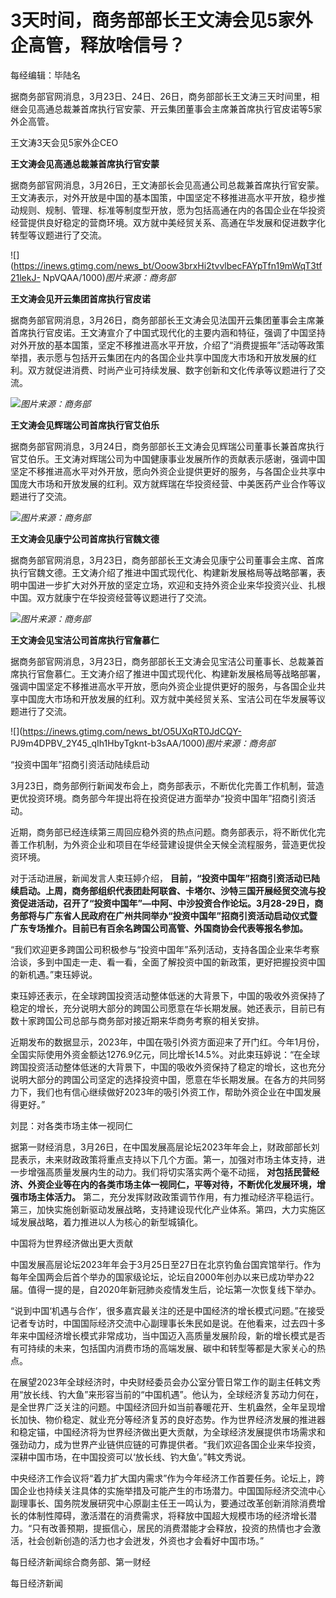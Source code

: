 # 3天时间，商务部部长王文涛会见5家外企高管，释放啥信号？

每经编辑：毕陆名

据商务部官网消息，3月23日、24日、26日，商务部部长王文涛三天时间里，相继会见高通总裁兼首席执行官安蒙、开云集团董事会主席兼首席执行官皮诺等5家外企高管。

王文涛3天会见5家外企CEO

**王文涛会见高通总裁兼首席执行官安蒙**

据商务部官网消息，3月26日，王文涛部长会见高通公司总裁兼首席执行官安蒙。王文涛表示，对外开放是中国的基本国策，中国坚定不移推进高水平开放，稳步推动规则、规制、管理、标准等制度型开放，愿为包括高通在内的各国企业在华投资经营提供良好稳定的营商环境。双方就中美经贸关系、高通在华发展和促进数字化转型等议题进行了交流。

![](https://inews.gtimg.com/news_bt/Ooow3brxHi2tvvlbecFAYpTfn19mWqT3tf21lekJ-
NpVQAA/1000)_图片来源：商务部_

**王文涛会见开云集团首席执行官皮诺**

据商务部官网消息，3月26日，商务部部长王文涛会见法国开云集团董事会主席兼首席执行官皮诺。王文涛宣介了中国式现代化的主要内涵和特征，强调了中国坚持对外开放的基本国策，坚定不移推进高水平开放，介绍了“消费提振年”活动等政策举措，表示愿与包括开云集团在内的各国企业共享中国庞大市场和开放发展的红利。双方就促进消费、时尚产业可持续发展、数字创新和文化传承等议题进行了交流。

![](https://inews.gtimg.com/news_bt/OIFuwDl6OW8WN2xNaJfugbXByinro6kSh7zbSSoApFk1EAA/1000)_图片来源：商务部_

**王文涛会见辉瑞公司首席执行官艾伯乐**

据商务部官网消息，3月24日，商务部部长王文涛会见辉瑞公司董事长兼首席执行官艾伯乐。王文涛对辉瑞公司为中国健康事业发展所作的贡献表示感谢，强调中国坚定不移推进高水平对外开放，愿向外资企业提供更好的服务，与各国企业共享中国庞大市场和开放发展的红利。双方就辉瑞在华投资经营、中美医药产业合作等议题进行了交流。

![](https://inews.gtimg.com/news_bt/O-bV8Yby7SPFdlAuqbWADh-8z0RVT0x6uLvIlPtyEbz_4AA/1000)_图片来源：商务部_

**王文涛会见康宁公司首席执行官魏文德**

据商务部官网消息，3月23日，商务部部长王文涛会见康宁公司董事会主席、首席执行官魏文德。王文涛介绍了推进中国式现代化、构建新发展格局等战略部署，表明中国进一步扩大对外开放的坚定立场，欢迎和支持外资企业来华投资兴业、扎根中国。双方就康宁在华投资经营等议题进行了交流。

![](https://inews.gtimg.com/news_bt/O_8KHeLsGCR3SV5F7Bm7MhKQwqpn6JMUHXX1rTgJYc5EAAA/1000)_图片来源：商务部_

**王文涛会见宝洁公司首席执行官詹慕仁**

据商务部官网消息，3月23日，商务部部长王文涛会见宝洁公司董事长、总裁兼首席执行官詹慕仁。王文涛介绍了推进中国式现代化、构建新发展格局等战略部署，强调中国坚定不移推进高水平开放，愿向外资企业提供更好的服务，与各国企业共享中国庞大市场和开放发展的红利。双方就中美经贸关系、宝洁公司在华发展等议题进行了交流。

![](https://inews.gtimg.com/news_bt/O5UXqRT0JdCQY-
PJ9m4DPBV_2Y45_qIh1HbyTgknt-b3sAA/1000)_图片来源：商务部_

“投资中国年”招商引资活动陆续启动

3月23日，商务部例行新闻发布会上，商务部表示，不断优化完善工作机制，营造更优投资环境。商务部今年提出将在投资促进方面举办“投资中国年”招商引资活动。

近期，商务部已经连续第三周回应稳外资的热点问题。商务部表示，将不断优化完善工作机制，为外资企业和项目在华经营建设提供全天候全流程服务，营造更优投资环境。

对于活动进展，新闻发言人束珏婷介绍，
**目前，“投资中国年”招商引资活动已陆续启动。上周，商务部组织代表团赴阿联酋、卡塔尔、沙特三国开展经贸交流与投资促进活动，召开了“投资中国年”—中阿、中沙投资合作论坛。3月28-29日，商务部将与广东省人民政府在广州共同举办“投资中国年”招商引资活动启动仪式暨广东专场推介。目前已有百余名跨国公司高管、外国商协会代表等报名参加。**

“我们欢迎更多跨国公司积极参与“投资中国年”系列活动，支持各国企业来华考察洽谈，多到中国走一走、看一看，全面了解投资中国的新政策，更好把握投资中国的新机遇。”束珏婷说。

束珏婷还表示，在全球跨国投资活动整体低迷的大背景下，中国的吸收外资保持了稳定的增长，充分说明大部分的跨国公司愿意在华长期发展。她还表示，目前已有数十家跨国公司总部与商务部对接近期来华商务考察的相关安排。

近期发布的数据显示，2023年，中国在吸引外资方面迎来了开门红。今年1月份，全国实际使用外资金额达1276.9亿元，同比增长14.5%。对此束珏婷说：“在全球跨国投资活动整体低迷的大背景下，中国的吸收外资保持了稳定的增长，这也充分说明大部分的跨国公司坚定的选择投资中国，愿意在华长期发展。在各方的共同努力下，我们也有信心继续做好2023年的吸引外资工作，帮助外资企业在中国发展得更好。”

刘昆：对各类市场主体一视同仁

据第一财经消息，3月26日，在中国发展高层论坛2023年年会上，财政部部长刘昆表示，未来财政政策将重点支持以下几个方面。第一，加强对市场主体支持，进一步增强高质量发展内生的动力。我们将切实落实两个毫不动摇，
**对包括民营经济、外资企业等在内的各类市场主体一视同仁，平等对待，不断优化发展环境，增强市场主体活力。**
第二，充分发挥财政政策调节作用，有力推动经济平稳运行。第三，加快实施创新驱动发展战略，支持建设现代化产业体系。第四，大力实施区域发展战略，着力推进以人为核心的新型城镇化。

中国将为世界经济做出更大贡献

中国发展高层论坛2023年年会于3月25日至27日在北京钓鱼台国宾馆举行。作为每年全国两会后首个举办的国家级论坛，论坛自2000年创办以来已成功举办22届。值得一提的是，自2020年新冠肺炎疫情发生后，论坛第一次恢复线下举办。

“说到中国‘机遇与合作’，很多嘉宾最关注的还是中国经济的增长模式问题。”在接受记者专访时，中国国际经济交流中心副理事长朱民如是说。在他看来，过去四十多年来中国经济增长模式非常成功，当中国迈入高质量发展阶段，新的增长模式是否有可持续的未来，包括国内消费市场的高端发展、碳中和转型等都是大家关心的热点。

在展望2023年全球经济时，中央财经委员会办公室分管日常工作的副主任韩文秀用“放长线、钓大鱼”来形容当前的“中国机遇”。他认为，全球经济复苏动力何在，是全世界广泛关注的问题。中国经济回升如当前春暖花开、生机盎然，全年呈现增长加快、物价稳定、就业充分等经济复苏的良好态势。作为世界经济发展的推进器和稳定锚，中国经济将为世界经济做出更大贡献，为全球经济发展提供市场需求和强劲动力，成为世界产业链供应链的可靠提供者。“我们欢迎各国企业来华投资，深耕中国市场，在中国投资可以‘放长线、钓大鱼’。”韩文秀说。

中央经济工作会议将“着力扩大国内需求”作为今年经济工作首要任务。论坛上，跨国企业也持续关注具体的实施举措及可能产生的市场潜力。中国国际经济交流中心副理事长、国务院发展研究中心原副主任王一鸣认为，要通过改革创新消除消费增长的体制性障碍，激活潜在的消费需求，将释放中国超大规模市场的经济增长潜力。“只有改善预期，提振信心，居民的消费潜能才会释放，投资的热情也才会激活，社会创新创造的活力也才会迸发，外资也才会看好中国市场。”

每日经济新闻综合商务部、第一财经

每日经济新闻

